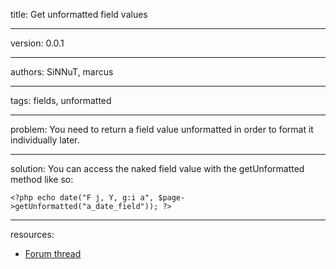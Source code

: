 title: Get unformatted field values

----

version: 0.0.1

----

authors: SiNNuT, marcus

----

tags: fields, unformatted

----

problem:
You need to return a field value unformatted in order to format it individually later.

----

solution:
You can access the naked field value with the getUnformatted method like so:
```
<?php echo date("F j, Y, g:i a", $page->getUnformatted("a_date_field")); ?>
```

----

resources:
* [Forum thread](https://processwire.com/talk/topic/1978-how-to-format-dates-in-templates/#entry18517)
